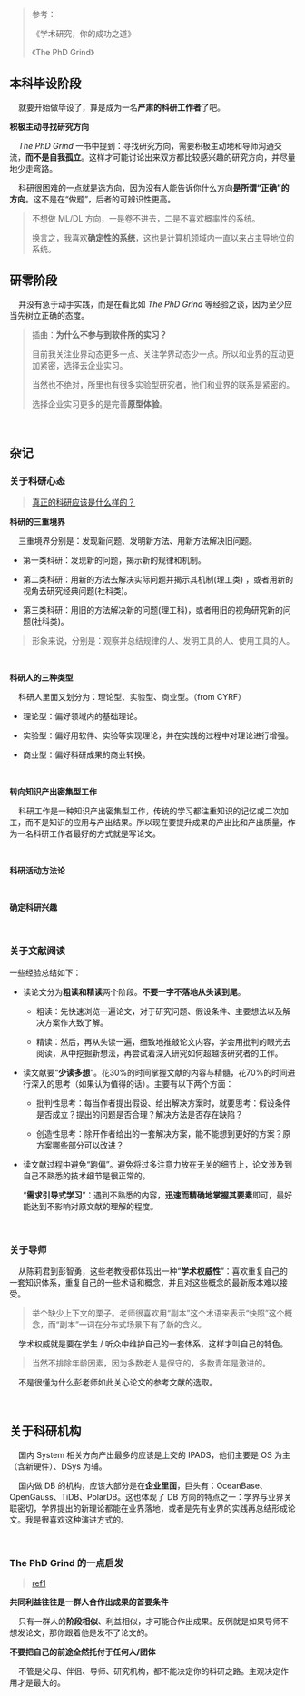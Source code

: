 > 参考：
> 
> 《学术研究，你的成功之道》
> 
> 《The PhD Grind》

## 本科毕设阶段

    就要开始做毕设了，算是成为一名**严肃的科研工作者**了吧。

**积极主动寻找研究方向**

    *The PhD Grind* 一书中提到：寻找研究方向，需要积极主动地和导师沟通交流，**而不是自我孤立**。这样才可能讨论出来双方都比较感兴趣的研究方向，并尽量地少走弯路。

    科研很困难的一点就是选方向，因为没有人能告诉你什么方向**是所谓“正确”的方向**。这不是在“做题”，后者的可辨识性更高。

> 不想做 ML/DL 方向，一是卷不进去，二是不喜欢概率性的系统。
> 
> 换言之，我喜欢**确定性的系统**，这也是计算机领域内一直以来占主导地位的系统。

## 研零阶段

    并没有急于动手实践，而是在看比如 *The PhD Grind* 等经验之谈，因为至少应当先树立正确的态度。

> 插曲：**为什么不参与到软件所的实习？**
> 
> 目前我关注业界动态更多一点、关注学界动态少一点。所以和业界的互动更加紧密，选择去企业实习。
> 
> 当然也不绝对，所里也有很多实验型研究者，他们和业界的联系是紧密的。
> 
> 选择企业实习更多的是完善**原型体验**。

    

## 杂记

### 关于科研心态

> [真正的科研应该是什么样的？](https://www.zhihu.com/question/264668384/answer/1534176990)

**科研的三重境界**

    三重境界分别是：发现新问题、发明新方法、用新方法解决旧问题。

- 第一类科研：发现新的问题，揭示新的规律和机制。

- 第二类科研：用新的方法去解决实际问题并揭示其机制(理工类) ，或者用新的视角去研究经典问题(社科类)。

- 第三类科研：用旧的方法解决新的问题(理工科)，或者用旧的视角研究新的问题(社科类)。

> 形象来说，分别是：观察并总结规律的人、发明工具的人、使用工具的人。

    

**科研人的三种类型**

    科研人里面又划分为：理论型、实验型、商业型。（from CYRF）

- 理论型：偏好领域内的基础理论。

- 实验型：偏好用软件、实验等实现理论，并在实践的过程中对理论进行增强。

- 商业型：偏好科研成果的商业转换。

    

**转向知识产出密集型工作**

    科研工作是一种知识产出密集型工作，传统的学习都注重知识的记忆或二次加工，而不是知识的应用与产出结果。所以现在要提升成果的产出比和产出质量，作为一名科研工作者最好的方式就是写论文。

    

**科研活动方法论**

    

**确定科研兴趣**

    

### 关于文献阅读

一些经验总结如下：

- 读论文分为**粗读和精读**两个阶段。**不要一字不落地从头读到尾**。
  
  - 粗读：先快速浏览一遍论文，对于研究问题、假设条件、主要想法以及解决方案作大致了解。
  
  - 精读：然后，再从头读一遍，细致地推敲论文内容，学会用批判的眼光去阅读，从中挖掘新想法，再尝试着深入研究如何超越该研究者的工作。

- 读文献要“**少读多想**”。花30%的时间掌握文献的内容与精髓，花70%的时间进行深入的思考（如果认为值得的话）。主要有以下两个方面：
  
  - 批判性思考：每当作者提出假设、给出解决方案时，就要思考：假设条件是否成立？提出的问题是否合理？解决方法是否存在缺陷？
  
  - 创造性思考：除开作者给出的一套解决方案，能不能想到更好的方案？原方案哪些部分可以改进？

- 读文献过程中避免“跑偏”。避免将过多注意力放在无关的细节上，论文涉及到自己不熟悉的技术细节是很正常的。
  
  “**需求引导式学习**”：遇到不熟悉的内容，**迅速而精确地掌握其要素**即可，最好能达到不影响对原文献的理解的程度。

    

### 关于导师

    从陈莉君到彭智勇，这些老教授都体现出一种“**学术权威性**”：喜欢重复自己的一套知识体系，重复自己的一些术语和概念，并且对这些概念的最新版本难以接受。

> 举个缺少上下文的栗子。老师很喜欢用“副本”这个术语来表示“快照”这个概念，而“副本”一词在分布式场景下有了新的含义。

    学术权威就是要在学生 / 听众中维护自己的一套体系，这样才叫自己的特色。

> 当然不排除年龄因素，因为多数老人是保守的，多数青年是激进的。

    不是很懂为什么彭老师如此关心论文的参考文献的选取。

    

## 关于科研机构

    国内 System 相关方向产出最多的应该是上交的 IPADS，他们主要是 OS 为主（含新硬件）、DSys 为辅。

    国内做 DB 的机构，应该大部分是在**企业里面**，巨头有：OceanBase、OpenGauss、TiDB、PolarDB。这也体现了 DB 方向的特点之一：学界与业界关联密切，学界提出的新理论都能在业界落地，或者是先有业界的实践再总结形成论文。我是很喜欢这种演进方式的。

    

### The PhD Grind 的一点启发

> [ref1](https://zhuanlan.zhihu.com/p/548266469)

**共同利益往往是一群人合作出成果的首要条件**

    只有一群人的**阶段相似**、利益相似，才可能合作出成果。反例就是如果导师不想发论文，那你跟着他是发不了论文的。

**不要把自己的前途全然托付于任何人/团体**

    不管是父母、伴侣、导师、研究机构，都不能决定你的科研之路。主观决定作用才是最大的。
